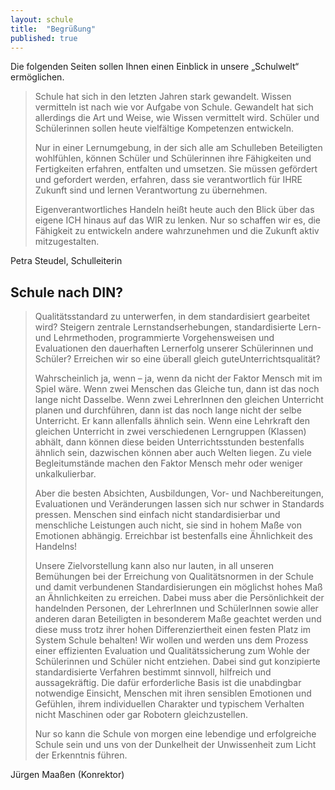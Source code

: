 ```yaml
---
layout: schule
title:  "Begrüßung"
published: true
---
```


Die folgenden Seiten sollen Ihnen einen Einblick in unsere „Schulwelt“ ermöglichen. 

> Schule hat sich in den letzten Jahren stark gewandelt. Wissen vermitteln ist nach wie vor Aufgabe von Schule. Gewandelt hat sich allerdings die Art und Weise, wie Wissen vermittelt wird. Schüler und Schülerinnen sollen heute vielfältige Kompetenzen entwickeln. 
> 
> Nur in einer Lernumgebung, in der sich alle am Schulleben Beteiligten wohlfühlen, können Schüler und Schülerinnen ihre Fähigkeiten und Fertigkeiten erfahren, entfalten und umsetzen. Sie müssen gefördert und gefordert werden, erfahren, dass sie verantwortlich für IHRE Zukunft sind und lernen Verantwortung zu übernehmen.
> 
> Eigenverantwortliches Handeln heißt heute auch den Blick über das eigene ICH hinaus auf das WIR zu lenken. Nur so schaffen wir es, die Fähigkeit zu entwickeln andere wahrzunehmen und die Zukunft aktiv mitzugestalten.

Petra Steudel, Schulleiterin 

## Schule nach DIN?

> Qualitätsstandard zu unterwerfen, in dem standardisiert gearbeitet wird? Steigern zentrale Lernstandserhebungen, standardisierte Lern- und Lehrmethoden, programmierte Vorgehensweisen und Evaluationen den dauerhaften Lernerfolg unserer Schülerinnen und Schüler? Erreichen wir so eine überall gleich guteUnterrichtsqualität?
> 
> Wahrscheinlich ja, wenn – ja, wenn da nicht der Faktor Mensch mit im Spiel wäre. Wenn zwei Menschen das Gleiche tun, dann ist das noch lange nicht Dasselbe. Wenn zwei LehrerInnen den gleichen Unterricht planen und durchführen, dann ist das noch lange nicht der selbe Unterricht. 
> Er kann allenfalls ähnlich sein. Wenn eine Lehrkraft den gleichen Unterricht in zwei verschiedenen Lerngruppen (Klassen) abhält, dann können diese beiden Unterrichtsstunden bestenfalls ähnlich sein, dazwischen können aber auch Welten liegen. Zu viele Begleitumstände machen den Faktor Mensch mehr oder weniger unkalkulierbar.
> 
> Aber die besten Absichten, Ausbildungen, Vor- und Nachbereitungen, Evaluationen und Veränderungen lassen sich nur schwer in Standards pressen. Menschen sind einfach nicht standardisierbar und menschliche Leistungen auch nicht, sie sind in hohem Maße von Emotionen abhängig. Erreichbar ist bestenfalls eine Ähnlichkeit des Handelns!
> 
> Unsere Zielvorstellung kann also nur lauten, in all unseren Bemühungen bei der Erreichung von Qualitätsnormen in der Schule und damit verbundenen Standardisierungen ein möglichst hohes Maß an Ähnlichkeiten zu erreichen. Dabei muss aber die Persönlichkeit der handelnden Personen, der LehrerInnen und SchülerInnen sowie aller anderen daran Beteiligten in besonderem Maße geachtet werden und diese muss trotz ihrer hohen Differenziertheit einen festen Platz im System Schule behalten! 
> Wir wollen und werden uns dem Prozess einer effizienten Evaluation und Qualitätssicherung zum Wohle der Schülerinnen und Schüler nicht entziehen. Dabei sind gut konzipierte standardisierte Verfahren bestimmt sinnvoll, hilfreich und aussagekräftig. Die dafür erforderliche Basis ist die unabdingbar notwendige Einsicht, Menschen mit ihren sensiblen Emotionen und Gefühlen, ihrem individuellen Charakter und typischem Verhalten nicht Maschinen oder gar Robotern gleichzustellen. 
> 
> Nur so kann die Schule von morgen eine lebendige und erfolgreiche Schule sein und uns von der Dunkelheit der Unwissenheit zum Licht der Erkenntnis führen.

Jürgen Maaßen (Konrektor)
